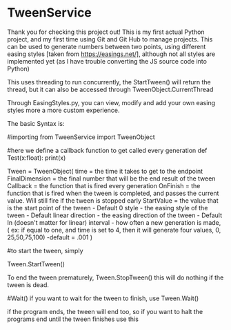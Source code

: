 # TweenService
Thank you for checking this project out! This is my first actual Python project, and my first time using Git and Git Hub to manage projects.
This can be used to generate numbers between two points, using different easing styles [taken from https://easings.net/], although not all styles are implemented yet (as I have trouble converting the JS source code into Python)

This uses threading to run concurrently, the StartTween() will return the thread, but it can also be accessed through TweenObject.CurrentThread

Through EasingStyles.py, you can view, modify and add your own easing styles more a more custom experience. 

The basic Syntax is:

#importing
from TweenService import TweenObject

#here we define a callback function to get called every generation
def Test(x:float):
  print(x)

Tween = TweenObject(
time = the time it takes to get to the endpoint
FinalDimension = the final number that will be the end result of the tween
Callback = the function that is fired every generation
OnFinish = the function that is fired when the tween is completed, and passes the current value. Will still fire if the tween is stopped early
StartValue = the value that is the start point of the tween - Default 0
style - the easing style of the tween - Default linear
direction - the easing direction of the tween - Default In (doesn't matter for linear)
interval - how often a new generation is made, ( ex: if equal to one, and time is set to 4, then it will generate four values, 0, 25,50,75,100) -default = .001
)

#to start the tween, simply

Tween.StartTween()

To end the tween prematurely,
Tween.StopTween()
this will do nothing if the tween is dead.

#Wait()
if you want to wait for the tween to finish, use 
Tween.Wait()

if the program ends, the tween will end too, so if you want to halt the programs end until the tween finishes use this
